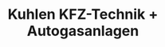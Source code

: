 ---
title: "Kuhlen KFZ-Technik + Autogasanlagen"
url: /korschenbroich/kuhlen-kfz-technik-autogasanlagen/
shop: Autowerkstatt
---